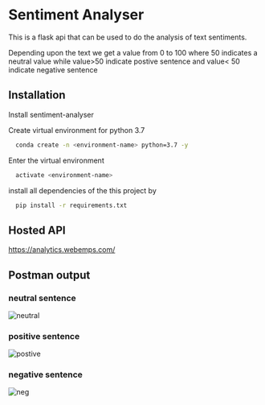 
# Sentiment Analyser

This is a flask api that can be used to do the analysis of text sentiments. 

Depending upon the text we get a value from 0 to 100 where 50 indicates a neutral value while value>50 indicate postive sentence and value< 50 indicate negative sentence


## Installation

Install sentiment-analyser

Create virtual environment for python 3.7

```bash
  conda create -n <environment-name> python=3.7 -y
```
    
Enter the virtual environment

```bash
  activate <environment-name>
```

install all dependencies of the this project by
```bash
  pip install -r requirements.txt
```
## Hosted API
https://analytics.webemps.com/

## Postman output

### neutral sentence
![neutral](https://user-images.githubusercontent.com/52929512/186461428-d986a0cd-1623-4275-8a0d-e2dfad40b876.png)

### positive sentence
![postive](https://user-images.githubusercontent.com/52929512/186461464-bec46529-9c5d-4dd2-ad39-0a31dab7fa03.png)

### negative sentence
![neg](https://user-images.githubusercontent.com/52929512/186461497-188b4620-42f1-4615-8ede-25e323a133c9.png)

